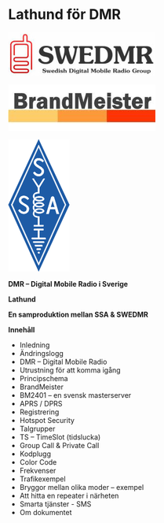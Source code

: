 # Lathund för DMR

![](.gitbook/assets/0)

![](.gitbook/assets/1)

![](.gitbook/assets/2)

**DMR – Digital Mobile Radio i Sverige**

**Lathund**

**En samproduktion mellan SSA & SWEDMR**

**Innehåll**

* Inledning
* Ändringslogg
* DMR – Digital Mobile Radio
* Utrustning för att komma igång
* Principschema
* BrandMeister
* BM2401 – en svensk masterserver
* APRS / DPRS
* Registrering
* Hotspot Security
* Talgrupper
* TS – TimeSlot (tidslucka)
* Group Call & Private Call
* Kodplugg
* Color Code
* Frekvenser
* Trafikexempel
* Bryggor mellan olika moder – exempel
* Att hitta en repeater i närheten
* Smarta tjänster - SMS
* Om dokumentet
